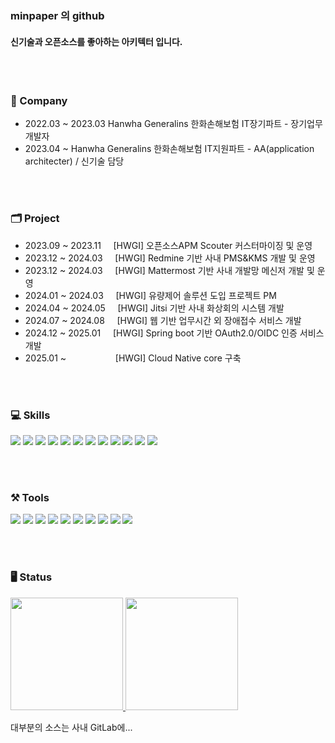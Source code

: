 ### minpaper 의 github

#### 신기술과 오픈소스를 좋아하는 아키텍터 입니다.

<br></br>
### 🏢 Company
- 2022.03 ~ 2023.03 Hanwha Generalins  한화손해보험 IT장기파트 - 장기업무 개발자
- 2023.04 ~         Hanwha Generalins  한화손해보험 IT지원파트 - AA(application architecter) / 신기술 담당

  
<br></br>
### 🗂️ Project
- 2023.09 ~ 2023.11 &nbsp;&nbsp;&nbsp;  [HWGI] 오픈소스APM Scouter 커스터마이징 및 운영
- 2023.12 ~ 2024.03 &nbsp;&nbsp;&nbsp;  [HWGI] Redmine 기반 사내 PMS&KMS 개발 및 운영
- 2023.12 ~ 2024.03 &nbsp;&nbsp;&nbsp;  [HWGI] Mattermost 기반 사내 개발망 메신저 개발 및 운영
- 2024.01 ~ 2024.03 &nbsp;&nbsp;&nbsp;  [HWGI] 유량제어 솔루션 도입 프로젝트 PM
- 2024.04 ~ 2024.05 &nbsp;&nbsp;&nbsp;  [HWGI] Jitsi 기반 사내 화상회의 시스템 개발
- 2024.07 ~ 2024.08 &nbsp;&nbsp;&nbsp;  [HWGI] 웹 기반 업무시간 외 장애접수 서비스 개발
- 2024.12 ~ 2025.01 &nbsp;&nbsp;&nbsp;  [HWGI] Spring boot 기반 OAuth2.0/OIDC 인증 서비스 개발
- 2025.01 ~ &nbsp;&nbsp;&nbsp;&nbsp;&nbsp;&nbsp;&nbsp;&nbsp;&nbsp;&nbsp;&nbsp;&nbsp;&nbsp;&nbsp;&nbsp;&nbsp;&nbsp;&nbsp;  [HWGI] Cloud Native core 구축
  
<br></br>

### 💻 Skills
<span>
<img src="https://img.shields.io/badge/Java-ED8B00?style=for-the-badge&logo=openjdk&logoColor=white"/>
<img src="https://img.shields.io/badge/Spring-6DB33F?style=for-the-badge&logo=spring&logoColor=white"/>
<img src="https://img.shields.io/badge/Javascript-F7DF1E?style=for-the-badge&logo=javascript&logoColor=white"/>
<img src="https://img.shields.io/badge/React-61DAFB?style=for-the-badge&logo=react&logoColor=white"/>
<img src="https://img.shields.io/badge/jquery-0769AD?style=for-the-badge&logo=jquery&logoColor=white">
<img src="https://img.shields.io/badge/html5-E34F26?style=for-the-badge&logo=html5&logoColor=white">
<img src="https://img.shields.io/badge/css-1572B6?style=for-the-badge&logo=css3&logoColor=white">
<img src="https://img.shields.io/badge/Ruby-CC342D?style=for-the-badge&logo=ruby&logoColor=white"/>
<img src="https://img.shields.io/badge/Rubygems-E9573F?style=for-the-badge&logo=rubygems&logoColor=white"/>
<img src="https://img.shields.io/badge/dart-0175C2?style=for-the-badge&logo=dart&logoColor=white"/> 
<img src="https://img.shields.io/badge/flutter-02569B?style=for-the-badge&logo=flutter&logoColor=white"/>   
<img src="https://img.shields.io/badge/oracle-F80000?style=for-the-badge&logo=oracle&logoColor=white">
</span>

<br></br> 

### ⚒️ Tools
<span>
<img src="https://img.shields.io/badge/Git-F05032?style=for-the-badge&logo=git&logoColor=white"/>  
<img src="https://img.shields.io/badge/gitlab-FC6D26?style=for-the-badge&logo=gitlab&logoColor=white">
<img src="https://img.shields.io/badge/VScode-007ACC?style=for-the-badge&logo=visualstudiocode&logoColor=white"/>  
<img src="https://img.shields.io/badge/Raspberrypi-A22846?style=for-the-badge&logo=raspberrypi&logoColor=white"/>
<img src="https://img.shields.io/badge/eclipse-2C2255?style=for-the-badge&logo=eclipseide&logoColor=white"/>
<img src="https://img.shields.io/badge/linux-FCC624?style=for-the-badge&logo=linux&logoColor=white"/>
<img src="https://img.shields.io/badge/docker-2496ED?style=for-the-badge&logo=docker&logoColor=white">
<img src="https://img.shields.io/badge/portainer-13BEF9?style=for-the-badge&logo=portainer&logoColor=white">
<img src="https://img.shields.io/badge/harbor-60B932?style=for-the-badge&logo=harbor&logoColor=white">
<img src="https://img.shields.io/badge/kubernetes-326CE5?style=for-the-badge&logo=kubernetes&logoColor=white">
</span>

<br></br>

### 🖥️ Status
<p>
    <a href="https://github.com/anuraghazra/github-readme-stats">
    <img height="180px" src="https://github-readme-stats.vercel.app/api?username=ksnero34&show_icons=true&theme=vue&bg_color=FFFFFF,FFFFFF,FFFFFF,FFFFFF,FFFFFF,FFFFFF,ccf7c9,ccf7c9,ccf7c9,ccf7c9&icon_color=FFFFFF&border_color=39de94" />
    </a> 
    <a href="https://github.com/anuraghazra/convoychat">
    <img  height="180px" src="https://github-readme-stats.vercel.app/api/top-langs/?username=ksnero34&layout=compact&title_color=4ABB88&border_color=39de94" />
    </a></p>


대부분의 소스는 사내 GitLab에...
